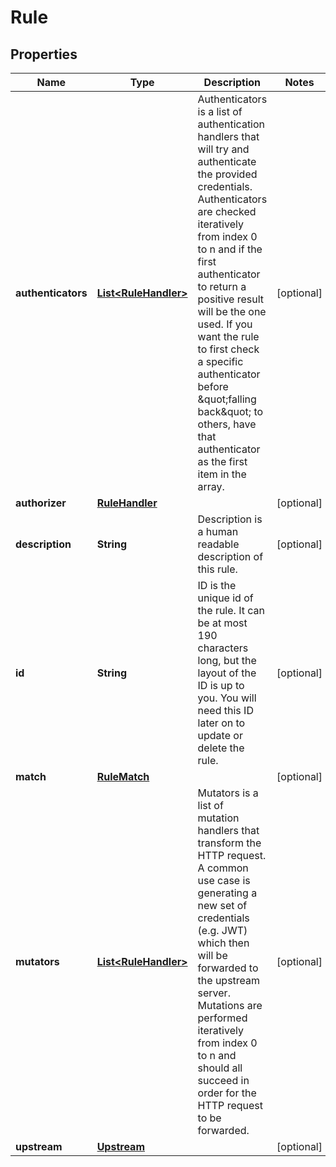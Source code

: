 

# Rule

## Properties

Name | Type | Description | Notes
------------ | ------------- | ------------- | -------------
**authenticators** | [**List&lt;RuleHandler&gt;**](RuleHandler.md) | Authenticators is a list of authentication handlers that will try and authenticate the provided credentials. Authenticators are checked iteratively from index 0 to n and if the first authenticator to return a positive result will be the one used.  If you want the rule to first check a specific authenticator  before \&quot;falling back\&quot; to others, have that authenticator as the first item in the array. |  [optional]
**authorizer** | [**RuleHandler**](RuleHandler.md) |  |  [optional]
**description** | **String** | Description is a human readable description of this rule. |  [optional]
**id** | **String** | ID is the unique id of the rule. It can be at most 190 characters long, but the layout of the ID is up to you. You will need this ID later on to update or delete the rule. |  [optional]
**match** | [**RuleMatch**](RuleMatch.md) |  |  [optional]
**mutators** | [**List&lt;RuleHandler&gt;**](RuleHandler.md) | Mutators is a list of mutation handlers that transform the HTTP request. A common use case is generating a new set of credentials (e.g. JWT) which then will be forwarded to the upstream server.  Mutations are performed iteratively from index 0 to n and should all succeed in order for the HTTP request to be forwarded. |  [optional]
**upstream** | [**Upstream**](Upstream.md) |  |  [optional]



